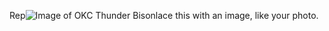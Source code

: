 Rep![Image of OKC Thunder Bison](https://cdn.dribbble.com/users/402053/screenshots/3271804/dribbble-okcthunder-newlogo.gif)lace this with an image, like your photo. 
